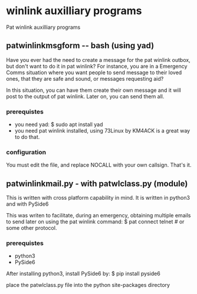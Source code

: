 # winlink auxilliary programs

Pat winlink auxilliary programs

## patwinlinkmsgform -- bash (using yad)

Have you ever had the need to create a message for the pat winlink outbox, but don't want to do it in pat winlink? For instance, you are in a Emergency Comms situation where you want people to send message to their loved ones, that they are safe and sound, or messages requesting aid?

In this situation, you can have them create their own message and it will post to the output of pat winlink. Later on, you can send them all.

### prerequistes

* you need yad: $ sudo apt install yad
* you need pat winlink installed, using 73Linux by KM4ACK is a great way to do that.

### configuration

You must edit the file, and replace NOCALL with your own callsign. That's it.


## patwinlinkmail.py - with patwlclass.py (module)

This is written with cross platform capability in mind. It is written in python3 and with PySide6

This was writen to facilitate, during an emergency, obtaining multiple emails to send later on using the pat winlink command:
$ pat connect telnet # or some other protocol.

### prerequistes

* python3
* PySide6

After installing python3, install PySide6 by:
$ pip install pyside6

place the patwlclass.py file into the python site-packages directory



